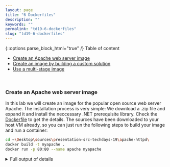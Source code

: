 ```yaml
---
layout: page
title: "6 Dockerfiles"
description: ""
keywords: ""
permalink: "td19-6-dockerfiles"
slug: "td19-6-dockerfiles"
---
```

{::options parse_block_html="true" /}
Table of content
- [Create an Apache web server image](#create-an-apache-web-server-image)
- [Create an image by building a custom solution](#create-an-image-by-building-a-custom-solution)
- [Use a multi-stage image](#use-a-multi-stage-image)

&nbsp;<br />

### Create an Apache web server image
In this lab we will create an image for the popular open source web server Apache. The installation process is very simple: We download a .zip file and expand it and install the neccessary .NET prerequisite library. Check the [Dockerfile](https://github.com/tfenster/presentation-src/blob/techdays-19/apache-httpd/Dockerfile) to get the details. The sources have been downloaded to your host VM already, so you can just run the following steps to build your image and run a container:
```bash
cd ~\Desktop\sources\presentation-src-techdays-19\apache-httpd\
docker build -t myapache .
docker run -p 80:80 --name apache myapache
```

<details><summary markdown="span">Full output of details</summary>
```bash
PS C:\> cd ~\Desktop\sources\presentation-src-techdays-19\apache-httpd\
PS C:\Users\Verwalter\Desktop\sources\presentation-src-techdays-19\apache-httpd> docker build -t myapache .
Sending build context to Docker daemon  3.584kB
Step 1/7 : FROM mcr.microsoft.com/windows/servercore:ltsc2019
ltsc2019: Pulling from windows/servercore
65014b3c3121: Already exists
12c8dbabfd62: Already exists
Digest: sha256:404e0ee336a063619d1e93a2446061cf19cb3068bacb1775f5613e3b54e527e1
Status: Downloaded newer image for mcr.microsoft.com/windows/servercore:ltsc2019
 ---> 739b21bd02e7
Step 2/7 : SHELL ["powershell", "-Command", "$ErrorActionPreference = 'Stop'; $ProgressPreference = 'SilentlyContinue';"]
 ---> Running in b50c6ee51a4a
Removing intermediate container b50c6ee51a4a
 ---> f77628a83cb4
Step 3/7 : ENV APACHE_VERSION 2.4.41
 ---> Running in 0b75df9a4766
Removing intermediate container 0b75df9a4766
 ---> 6d8750c277fa
Step 4/7 : RUN Invoke-WebRequest ('http://de.apachehaus.com/downloads/httpd-{0}-o111c-x64-vc15-r2.zip' -f $env:APACHE_VERSION) -OutFile 'apache.zip' -UseBasicParsing ;     Expand-Archive apache.zip -DestinationPath C:\ ;     Remove-Item -Path apache.zip
 ---> Running in e10c2d6f015f
Removing intermediate container e10c2d6f015f
 ---> 4afbd51e217d
Step 5/7 : RUN Invoke-WebRequest 'https://download.microsoft.com/download/9/3/F/93FCF1E7-E6A4-478B-96E7-D4B285925B00/vc_redist.x64.exe' -OutFile 'vc_redist.x64.exe';     Start-Process '.\vc_redist.x64.exe' '/install /passive /norestart' -Wait;     Remove-Item vc_redist.x64.exe;
 ---> Running in 66c18eaa7a49
Removing intermediate container 66c18eaa7a49
 ---> a1ef91274853
Step 6/7 : EXPOSE 80
 ---> Running in 2160d265fb02
Removing intermediate container 2160d265fb02
 ---> f9ac1f559e3c
Step 7/7 : CMD [ "C:\\Apache24\\bin\\httpd.exe" ]
 ---> Running in 911f2692e61b
Removing intermediate container 911f2692e61b
 ---> 6e9ba57f7698
Successfully built 6e9ba57f7698
Successfully tagged myapache:latest
PS C:\Users\Verwalter\Desktop\sources\presentation-src-techdays-19\apache-httpd> docker run -p 80:80 --name apache myapache

```
</details>
&nbsp;<br />
Go to [http://localhost](http://localhost) to see the Apache start page. 
Make sure you remove the container in the end with `docker rm -f apache`
&nbsp;<br />

### Create an image by building a custom solution 
The second scenario is one where we have the sources because the application is open source or built in-house. To make sure that we have a standardized build process, we put that in the image as well. Check the [Dockerfile](https://github.com/tfenster/presentation-src/blob/techdays-19/webapp/Dockerfile) to see the details. To run that particular build and then the container, do the following:
```bash
cd ~\Desktop\sources\presentation-src-techdays-19\webapp\
docker build -t mywebapp .
docker run -p 80:80 --name webapp mywebapp
```

<details><summary markdown="span">Full output of the build and run commands</summary>
```bash
PS C:\Users\Verwalter\Desktop> cd ~\Desktop\sources\presentation-src-techdays-19\webapp\
PS C:\Users\Verwalter\Desktop\sources\presentation-src-techdays-19\webapp> docker build -t mywebapp .
Sending build context to Docker daemon  65.54kB
Step 1/10 : FROM mcr.microsoft.com/dotnet/core/sdk:2.2-nanoserver-1809 AS build
 ---> 3e706675d42e
Step 2/10 : EXPOSE 80
 ---> Running in e32952db2cb0
Removing intermediate container e32952db2cb0
 ---> a52bb3cec310
Step 3/10 : WORKDIR /src
 ---> Running in 05a92eba0fd5
Removing intermediate container 05a92eba0fd5
 ---> 86efb81c79a6
Step 4/10 : COPY ["webapp.csproj", "./"]
 ---> cd83f2e93dbe
Step 5/10 : RUN dotnet restore "./webapp.csproj"
 ---> Running in a2ebaf88c8cc
  Restore completed in 3.99 sec for C:\src\webapp.csproj.
Removing intermediate container a2ebaf88c8cc
 ---> 64aab0771dd0
Step 6/10 : COPY . .
 ---> 6186f4120833
Step 7/10 : RUN dotnet build "webapp.csproj" -c Release -o /app/build
 ---> Running in 8b4efb0fab63
Microsoft (R) Build Engine version 16.2.32702+c4012a063 for .NET Core
Copyright (C) Microsoft Corporation. All rights reserved.

  Restore completed in 472.1 ms for C:\src\webapp.csproj.
  webapp -> C:\app\build\webapp.dll
  webapp -> C:\app\build\webapp.Views.dll

Build succeeded.
    0 Warning(s)
    0 Error(s)

Time Elapsed 00:00:08.32
Removing intermediate container 8b4efb0fab63
 ---> 0e256d1346fe
Step 8/10 : RUN dotnet publish "webapp.csproj" -c Release -o /app/publish
 ---> Running in 25589ae6f1b2
Microsoft (R) Build Engine version 16.2.32702+c4012a063 for .NET Core
Copyright (C) Microsoft Corporation. All rights reserved.

  Restore completed in 464.05 ms for C:\src\webapp.csproj.
  webapp -> C:\src\bin\Release\netcoreapp2.2\webapp.dll
  webapp -> C:\src\bin\Release\netcoreapp2.2\webapp.Views.dll
  webapp -> C:\app\publish\
Removing intermediate container 25589ae6f1b2
 ---> e20c0768643a
Step 9/10 : WORKDIR /app/publish
 ---> Running in 8d50795a7e28
Removing intermediate container 8d50795a7e28
 ---> a1d69a022690
Step 10/10 : ENTRYPOINT ["dotnet", "webapp.dll"]
 ---> Running in 68d02f41846f
Removing intermediate container 68d02f41846f
 ---> 52338cd1515f
Successfully built 52338cd1515f
Successfully tagged mywebapp:latest
PS C:\Users\Verwalter\Desktop\sources\presentation-src-techdays-19\webapp> docker run -p 80:80 --name webapp mywebapp
Hosting environment: Production
Content root path: C:\app\publish
Now listening on: http://[::]:80
Application started. Press Ctrl+C to shut down.
```
</details>
&nbsp;<br />
Go to [http://localhost](http://localhost) to see the start page of your application. 
Make sure you remove the container in the end with `docker rm -f webapp`
&nbsp;<br />

### Use a multi-stage image
To further improve the image size, we use a multi-stage image to create the same web app. Microsoft uses a more complicated approach, but we will just use 1 stage for build and publish and then 1 final stage with the results. Again, check the [Dockerfile](https://github.com/tfenster/presentation-src/blob/techdays-19/webapp/Dockerfile.multistage) to see the details and then build and run using the following commands.
```bash
docker build -t multistagewebapp -f Dockerfile.multistage .
docker run -p 80:80 --name webapp multistagewebapp
```

<details><summary markdown="span">Full output of multi-stage build and run</summary>
```bash
PS C:\Users\Verwalter\Desktop\sources\presentation-src-techdays-19\webapp> docker build -t multistagewebapp -f Dockerfile.multistage .
Sending build context to Docker daemon  65.54kB
Step 1/12 : FROM mcr.microsoft.com/dotnet/core/sdk:2.2-nanoserver-1809 AS build
 ---> 3e706675d42e
Step 2/12 : WORKDIR /src
 ---> Running in 6f88e6d67dd4
Removing intermediate container 6f88e6d67dd4
 ---> 7f5661844769
Step 3/12 : COPY ["webapp.csproj", "./"]
 ---> f9b01af85809
Step 4/12 : RUN dotnet restore "./webapp.csproj"
 ---> Running in a2e758e92364
  Restore completed in 3.82 sec for C:\src\webapp.csproj.
Removing intermediate container a2e758e92364
 ---> 699ad04c4f5c
Step 5/12 : COPY . .
 ---> d1413e3b9743
Step 6/12 : RUN dotnet build "webapp.csproj" -c Release -o /app/build
 ---> Running in 92a7201bc1c1
Microsoft (R) Build Engine version 16.2.32702+c4012a063 for .NET Core
Copyright (C) Microsoft Corporation. All rights reserved.

  Restore completed in 447.45 ms for C:\src\webapp.csproj.
  webapp -> C:\app\build\webapp.dll
  webapp -> C:\app\build\webapp.Views.dll

Build succeeded.
    0 Warning(s)
    0 Error(s)

Time Elapsed 00:00:08.07
Removing intermediate container 92a7201bc1c1
 ---> 52ea39f093da
Step 7/12 : RUN dotnet publish "webapp.csproj" -c Release -o /app/publish
 ---> Running in f9f293b26c69
Microsoft (R) Build Engine version 16.2.32702+c4012a063 for .NET Core
Copyright (C) Microsoft Corporation. All rights reserved.

  Restore completed in 430.09 ms for C:\src\webapp.csproj.
  webapp -> C:\src\bin\Release\netcoreapp2.2\webapp.dll
  webapp -> C:\src\bin\Release\netcoreapp2.2\webapp.Views.dll
  webapp -> C:\app\publish\
Removing intermediate container f9f293b26c69
 ---> 2298647c1918
Step 8/12 : FROM mcr.microsoft.com/dotnet/core/aspnet:2.2-nanoserver-1809 AS final
 ---> f90066058f41
Step 9/12 : WORKDIR /app
 ---> Running in e7a72bf6dc2d
Removing intermediate container e7a72bf6dc2d
 ---> facfa187ce89
Step 10/12 : EXPOSE 5000
 ---> Running in 48e5940ca332
Removing intermediate container 48e5940ca332
 ---> 9ba0a09335f9
Step 11/12 : COPY --from=build /app/publish .
 ---> 289d28b610db
Step 12/12 : ENTRYPOINT ["dotnet", "webapp.dll"]
 ---> Running in 8473e68a161b
Removing intermediate container 8473e68a161b
 ---> b5132ec417a5
Successfully built b5132ec417a5
Successfully tagged multistagewebapp:latest
PS C:\Users\Verwalter\Desktop\sources\presentation-src-techdays-19\webapp> docker run -p 80:80 --name webapp multistagewebapp
Hosting environment: Production
Content root path: C:\app
Now listening on: http://[::]:80
Application started. Press Ctrl+C to shut down.
```
</details>
&nbsp;<br />
To see the improvements, call `docker images` and compare the sizes for our webapp image and the multistagewebapp image. You should see that the multi-stage image is only 24% of the full image!
```bash
docker images
```

<details><summary markdown="span">Full output of images</summary>
```bash
PS C:\Users\Verwalter\Desktop\sources\presentation-src-techdays-19\webapp> docker images
REPOSITORY                                  TAG                          IMAGE ID            CREATED             SIZE
multistagewebapp                            latest                       b5132ec417a5        4 minutes ago       402MB
mywebapp                                    latest                       52338cd1515f        18 minutes ago      1.68GB
myapache                                    latest                       6e9ba57f7698        2 hours ago         4.89GB
...
```
</details>
&nbsp;<br />
{::options parse_block_html="true" /}
